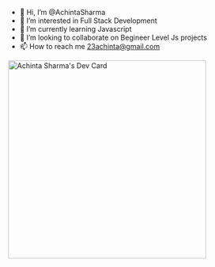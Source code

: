 - 👋 Hi, I’m @AchintaSharma
- 👀 I’m interested in Full Stack Development
- 🌱 I’m currently learning Javascript
- 💞️ I’m looking to collaborate on Begineer Level Js projects
- 📫 How to reach me 23achinta@gmail.com

<a href="https://app.daily.dev/Achinta_Sharma"><img src="https://api.daily.dev/devcards/ae889590027046789c750695f7416a54.png?r=s70" width="400" alt="Achinta Sharma's Dev Card"/></a>

<!---
AchintaSharma/AchintaSharma is a ✨ special ✨ repository because its `README.md` (this file) appears on your GitHub profile.
You can click the Preview link to take a look at your changes.
--->

